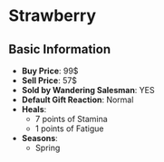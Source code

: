 # Strawberry

## Basic Information

- **Buy Price**: 99$
- **Sell Price**: 57$
- **Sold by Wandering Salesman**: YES
- **Default Gift Reaction**: Normal
- **Heals**:
  - 7 points of Stamina
  - 1 points of Fatigue
- **Seasons**:
  - Spring